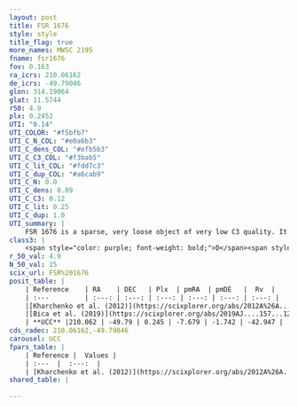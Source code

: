 ```yaml
---
layout: post
title: FSR 1676
style: style
title_flag: true
more_names: MWSC 2195
fname: fsr1676
fov: 0.163
ra_icrs: 210.06162
de_icrs: -49.79046
glon: 314.19064
glat: 11.5744
r50: 4.9
plx: 0.2452
UTI: "0.14"
UTI_COLOR: "#f5bfb7"
UTI_C_N_COL: "#e0a6b3"
UTI_C_dens_COL: "#efb5b3"
UTI_C_C3_COL: "#f3bab5"
UTI_C_lit_COL: "#fdd7c3"
UTI_C_dup_COL: "#a6cab9"
UTI_C_N: 0.0
UTI_C_dens: 0.09
UTI_C_C3: 0.12
UTI_C_lit: 0.25
UTI_C_dup: 1.0
UTI_summary: |
    FSR 1676 is a sparse, very loose object of very low C3 quality. It is poorly studied in the literature, with no articles listed in the last 6 years.<br><br><span style="color: #99180f; font-weight: bold;">Warning: </span>contains less than 25 stars with <i>P>0.5</i> estimated.
class3: |
    <span style="color: purple; font-weight: bold;">D</span><span style="color: red; font-weight: bold;">C</span>
r_50_val: 4.9
N_50_val: 15
scix_url: FSR%201676
posit_table: |
    | Reference    | RA    | DEC   | Plx  | pmRA  | pmDE   |  Rv  |
    | :---         | :---: | :---: | :---: | :---: | :---: | :---: |
    |[Kharchenko et al. (2012)](https://scixplorer.org/abs/2012A%26A...543A.156K) | 210.075 | -49.765 | -- | -8.53 | -1.51 | -- |
    |[Bica et al. (2019)](https://scixplorer.org/abs/2019AJ....157...12B) | 210.071 | -49.741 | -- | -- | -- | -- |
    | **UCC** |210.062 | -49.79 | 0.245 | -7.679 | -1.742 | -42.947 | 
cds_radec: 210.06162,-49.79046
carousel: UCC
fpars_table: |
    | Reference |  Values |
    | :---  |  :---:  |
    | [Kharchenko et al. (2012)](https://scixplorer.org/abs/2012A%26A...543A.156K) | `e_bv=0.312, distance=4570, log_age=9.45` |
shared_table: |
    
---
```

